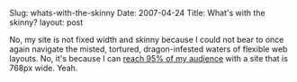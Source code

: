 Slug: whats-with-the-skinny
Date: 2007-04-24
Title: What's with the skinny?
layout: post

No, my site is not fixed width and skinny because I could not bear to once again navigate the misted, tortured, dragon-infested waters of flexible web layouts. No, it&#39;s because I can [reach 95% of my audience](http://www.baekdal.com/reports/actual-browser-sizes/) with a site that is 768px wide. Yeah.
